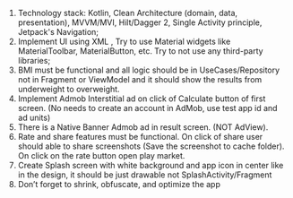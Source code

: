 1) Technology stack: Kotlin, Clean Architecture (domain, data, 
presentation), MVVM/MVI, Hilt/Dagger 2, Single Activity principle, 
Jetpack's Navigation;
2) Implement UI using XML , Try to use Material 
widgets like MaterialToolbar, MaterialButton, etc. Try to not use any 
third-party libraries;
3) BMI must be functional and all logic should be in UseCases/Repository
not in Fragment or ViewModel and it should show the results from 
underweight to overweight. 
4) Implement Admob Interstitial ad on click of Calculate button of first 
screen. (No needs to create an account in AdMob, use test app id and ad 
units)
5) There is a Native Banner Admob ad in result screen. (NOT AdView).
6) Rate and share features must be functional. On click of share user should 
able to share screenshots (Save the screenshot to cache folder). On click 
on the rate button open play market.
7) Create Splash screen with white background and app icon in center like in 
the design, it should be just drawable not SplashActivity/Fragment
8) Don’t forget to shrink, obfuscate, and optimize the app

